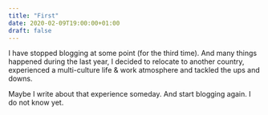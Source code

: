 ```yaml
---
title: "First"
date: 2020-02-09T19:00:00+01:00
draft: false
---
```


I have stopped blogging at some point (for the third time). And many things happened during the last year, I decided to relocate to another country, experienced a multi-culture life & work atmosphere and tackled the ups and downs.

Maybe I write about that experience someday. And start blogging again. I do not know yet.

